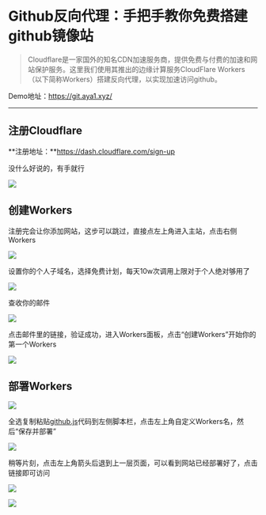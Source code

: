 # Github反向代理：手把手教你免费搭建github镜像站

> Cloudflare是一家国外的知名CDN加速服务商，提供免费与付费的加速和网站保护服务。这里我们使用其推出的边缘计算服务CloudFlare Workers（以下简称Workers）搭建反向代理，以实现加速访问github。

Demo地址：https://git.aya1.xyz/

***

## 注册Cloudflare

**注册地址：**https://dash.cloudflare.com/sign-up

没什么好说的，有手就行

![](https://gitee.com/brx86/picpool/raw/master/2021/03/25/a9024f1f11fdb11931cb6293e58eedfc.png)

## 创建Workers

注册完会让你添加网站，这步可以跳过，直接点左上角进入主站，点击右侧Workers

![](https://gitee.com/brx86/picpool/raw/master/2021/03/25/03c2ca54f6e8b6492dec3be8dd61aedc.png)

设置你的个人子域名，选择免费计划，每天10w次调用上限对于个人绝对够用了

![](https://gitee.com/brx86/picpool/raw/master/2021/03/25/bcf1f35349a7aba30c6ffb271f2d851c.png)

查收你的邮件

![](https://gitee.com/brx86/picpool/raw/master/2021/03/25/3c56a2b7de697a74b7634d8aead31265.png)

点击邮件里的链接，验证成功，进入Workers面板，点击“创建Workers”开始你的第一个Workers

![](https://gitee.com/brx86/picpool/raw/master/2021/03/25/8e10cbb4959672c683ea8a6f09a41a43.png)

## 部署Workers

![](https://gitee.com/brx86/picpool/raw/master/2021/03/25/319a633a18d38763116b54e2dfe5ad9b.png)

全选复制粘贴[github.js](https://cdn.jsdelivr.net/gh/Brx86/cf-workers-js@main/github.js)代码到左侧脚本栏，点击左上角自定义Workers名，然后“保存并部署”

![](https://gitee.com/brx86/picpool/raw/master/2021/03/25/47e762f89f5734958d49c92aeefcbb62.png)

稍等片刻，点击左上角箭头后退到上一层页面，可以看到网站已经部署好了，点击链接即可访问

![](https://gitee.com/brx86/picpool/raw/master/2021/03/25/f95380145e4c468976eeca0c9ce57cbe.png)

![](https://gitee.com/brx86/picpool/raw/master/2021/03/25/1cdbe24c50ccd6f134b1335fca9744d1.png)

